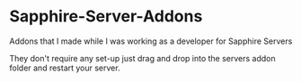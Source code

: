 # Sapphire-Server-Addons
Addons that I made while I was working as a developer for Sapphire Servers

They don't require any set-up just drag and drop into the servers addon folder and restart your server.
